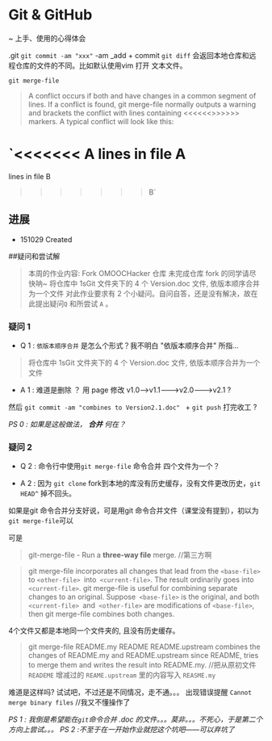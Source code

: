 # Git & GitHub
~ 上手、使用的心得体会

.git 
`git commit -am "xxx"` -am _add + commit 
`git diff` 会返回本地仓库和远程仓库的文件的不同。比如默认使用vim 打开 文本文件。

`git merge-file `
>A conflict occurs if both <current-file> and <other-file> have changes in a common segment of lines. If a conflict is found, git merge-file normally outputs a warning and brackets the conflict with lines containing <<<<<<<and>>>>>>> markers. A typical conflict will look like this:

`<<<<<<< A
lines in file A
=======
lines in file B
>>>>>>> B`

## 进展

- 151029 Created

##疑问和尝试解

>本周的作业内容:
>Fork OMOOCHacker 仓库
>未完成仓库 fork 的同学请尽快呐~
>将仓库中 1sGit 文件夹下的 4 个 Version.doc 文件, 依版本顺序合并为一个文件
对此作业要求有 2 个小疑问。自问自答，还是没有解决，故在此提出疑问`Q`  和所尝试 `A` 。

### 疑问 1 

-  Q 1 : `依版本顺序合并` 是怎么个形式？我不明白 "依版本顺序合并" 所指...

> 将仓库中 1sGit 文件夹下的 4 个 Version.doc 文件, 依版本顺序合并为一个文件

- A 1 : 难道是删除 ？ 用 page 修改 v1.0-->v1.1--->v2.0--->v2.1 ? 

然后 `git commit -am "combines to Version2.1.doc" `  + `git push`  打完收工 ?


*PS 0 : 如果是这般做法， **合并** 何在？*


### 疑问 2

- Q 2 : 命令行中使用`git merge-file` 命令合并 四个文件为一个？

- A 2 : 因为 `git clone`  fork到本地的库没有历史缓存，没有文件更改历史，`git HEAD^` 掉不回头。


如果是git 命令合并分支好说，可是用git 命令合并文件（课堂没有提到），初以为 `git merge-file`可以 

可是
> git-merge-file - Run a **three-way file** merge. //第三方啊

> git merge-file incorporates all changes that lead from the `<base-file> `to `<other-file> `into` <current-file>`. The result ordinarily goes into` <current-file>`. git merge-file is useful for combining separate changes to an original. Suppose` <base-file>` is the original, and both `<current-file> `and` <other-file>` are modifications of `<base-file>`, then git merge-file combines both changes.

4个文件又都是本地同一个文件夹的, 且没有历史缓存。

>git merge-file README.my README README.upstream
combines the changes of README.my and README.upstream since README, tries to merge them and writes the result into README.my.
//把从原初文件`READEME` 增减过的 `REAME.upstream` 里的内容写入 `REASME.my` 

难道是这样吗? 
试试吧，不过还是不同情况，走不通。。。
出现错误提醒 `Cannot merge binary files` //我又不懂操作了

*PS 1 : 我倒是希望能在`git`命令合并 .doc 的文件。。。莫非。。。不死心，于是第二个方向上尝试。。。*
*PS 2 :不至于在一开始作业就挖这个坑吧——可以弃坑了*


